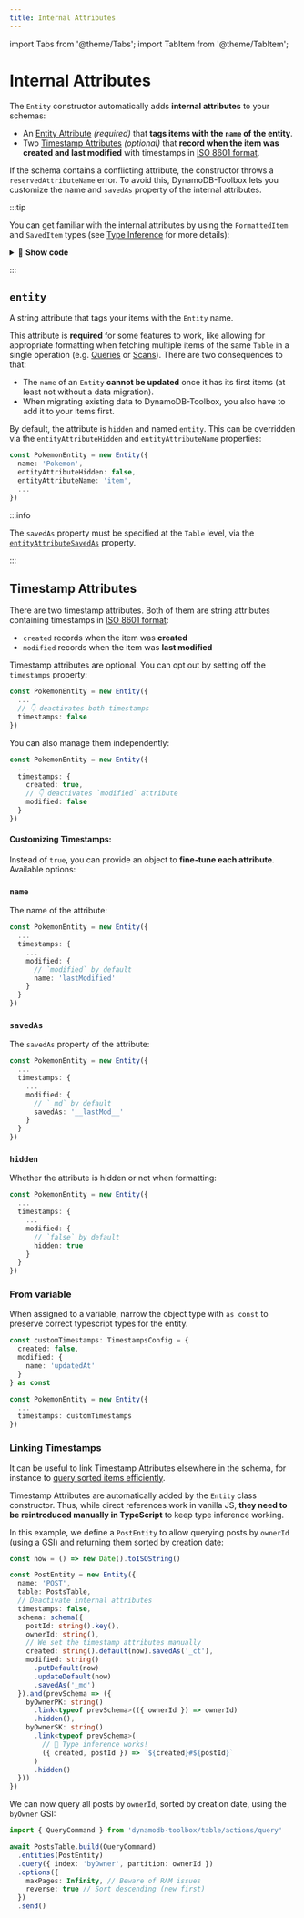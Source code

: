 ```yaml
---
title: Internal Attributes
---
```


import Tabs from '@theme/Tabs';
import TabItem from '@theme/TabItem';

# Internal Attributes

The `Entity` constructor automatically adds **internal attributes** to your schemas:

- An [Entity Attribute](#entity) _(required)_ that **tags items with the `name` of the entity**.
- Two [Timestamp Attributes](#timestamp-attributes) _(optional)_ that **record when the item was created and last modified** with timestamps in [ISO 8601 format](https://wikipedia.org/wiki/ISO_8601).

If the schema contains a conflicting attribute, the constructor throws a `reservedAttributeName` error. To avoid this, DynamoDB-Toolbox lets you customize the name and `savedAs` property of the internal attributes.

:::tip

You can get familiar with the internal attributes by using the `FormattedItem` and `SavedItem` types (see [Type Inference](../3-type-inference/index.md) for more details):

<details className="details-in-admonition">
<summary>🔎 <b>Show code</b></summary>

```ts
import type { FormattedItem, SavedItem } from 'dynamodb-toolbox/entity'

const PokemonEntity = new Entity({
  name: 'Pokemon',
  schema: schema({
    pokemonClass: string().key().savedAs('pk'),
    pokemonId: string().key().savedAs('sk'),
    level: number()
  }),
  ...
})

// Pokemons in DynamoDB:
type SavedPokemon = SavedItem<typeof PokemonEntity>
// => {
//   pk: string,
//   sk: string,
//   level: number,
//   _et: "Pokemon",
//   _ct: string,
//   _md: string,
// }

// Fetched Pokemons: (`entity` attribute is hidden)
type FormattedPokemon = FormattedItem<typeof PokemonEntity>
// => {
//   pokemonClass: string,
//   pokemonId: string,
//   level: number,
//   created: string,
//   modified: string,
// }
```

</details>

:::

## `entity`

A string attribute that tags your items with the `Entity` name.

This attribute is **required** for some features to work, like allowing for appropriate formatting when fetching multiple items of the same `Table` in a single operation (e.g. [Queries](../../2-tables/2-actions/2-query/index.md) or [Scans](../../2-tables/2-actions/1-scan/index.md)). There are two consequences to that:

- The `name` of an `Entity` **cannot be updated** once it has its first items (at least not without a data migration).
- When migrating existing data to DynamoDB-Toolbox, you also have to add it to your items first.

By default, the attribute is `hidden` and named `entity`. This can be overridden via the `entityAttributeHidden` and `entityAttributeName` properties:

```ts
const PokemonEntity = new Entity({
  name: 'Pokemon',
  entityAttributeHidden: false,
  entityAttributeName: 'item',
  ...
})
```

:::info

The `savedAs` property must be specified at the `Table` level, via the [`entityAttributeSavedAs`](../../2-tables/1-usage/index.md) property.

:::

## Timestamp Attributes

There are two timestamp attributes. Both of them are string attributes containing timestamps in [ISO 8601 format](https://wikipedia.org/wiki/ISO_8601):

- `created` records when the item was **created**
- `modified` records when the item was **last modified**

Timestamp attributes are optional. You can opt out by setting off the `timestamps` property:

```ts
const PokemonEntity = new Entity({
  ...
  // 👇 deactivates both timestamps
  timestamps: false
})
```

You can also manage them independently:

```ts
const PokemonEntity = new Entity({
  ...
  timestamps: {
    created: true,
    // 👇 deactivates `modified` attribute
    modified: false
  }
})
```

<h4 style={{ fontSize: "large" }}>Customizing Timestamps:</h4>

Instead of `true`, you can provide an object to **fine-tune each attribute**. Available options:

### `name`

The name of the attribute:

```ts
const PokemonEntity = new Entity({
  ...
  timestamps: {
    ...
    modified: {
      // `modified` by default
      name: 'lastModified'
    }
  }
})
```

### `savedAs`

The `savedAs` property of the attribute:

```ts
const PokemonEntity = new Entity({
  ...
  timestamps: {
    ...
    modified: {
      // `_md` by default
      savedAs: '__lastMod__'
    }
  }
})
```

### `hidden`

Whether the attribute is hidden or not when formatting:

```ts
const PokemonEntity = new Entity({
  ...
  timestamps: {
    ...
    modified: {
      // `false` by default
      hidden: true
    }
  }
})
```

### From variable

When assigned to a variable, narrow the object type with `as const` to preserve correct typescript types for the entity.

```ts
const customTimestamps: TimestampsConfig = {
  created: false,
  modified: {
    name: 'updatedAt'
  }
} as const

const PokemonEntity = new Entity({
  ...
  timestamps: customTimestamps
})
```

### Linking Timestamps

It can be useful to link Timestamp Attributes elsewhere in the schema, for instance to [query sorted items efficiently](https://aws.amazon.com/blogs/database/effective-data-sorting-with-amazon-dynamodb/).

Timestamp Attributes are automatically added by the `Entity` class constructor. Thus, while direct references work in vanilla JS, **they need to be reintroduced manually in TypeScript** to keep type inference working.

In this example, we define a `PostEntity` to allow querying posts by `ownerId` (using a GSI) and returning them sorted by creation date:

```ts
const now = () => new Date().toISOString()

const PostEntity = new Entity({
  name: 'POST',
  table: PostsTable,
  // Deactivate internal attributes
  timestamps: false,
  schema: schema({
    postId: string().key(),
    ownerId: string(),
    // We set the timestamp attributes manually
    created: string().default(now).savedAs('_ct'),
    modified: string()
      .putDefault(now)
      .updateDefault(now)
      .savedAs('_md')
  }).and(prevSchema => ({
    byOwnerPK: string()
      .link<typeof prevSchema>(({ ownerId }) => ownerId)
      .hidden(),
    byOwnerSK: string()
      .link<typeof prevSchema>(
        // 🙌 Type inference works!
        ({ created, postId }) => `${created}#${postId}`
      )
      .hidden()
  }))
})
```

We can now query all posts by `ownerId`, sorted by creation date, using the `byOwner` GSI:

```ts
import { QueryCommand } from 'dynamodb-toolbox/table/actions/query'

await PostsTable.build(QueryCommand)
  .entities(PostEntity)
  .query({ index: 'byOwner', partition: ownerId })
  .options({
    maxPages: Infinity, // Beware of RAM issues
    reverse: true // Sort descending (new first)
  })
  .send()
```
